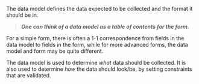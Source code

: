 The data model defines the data expected to be collected and the format it should be in.
> _**One can think of a data model as a table of contents for the form.**_

For a simple form, there is often a 1-1 correspondence from fields in the data model to fields in the form, while for more advanced
forms, the data model and form may be quite different.

The data model is used to determine _what_ data should be collected. It is also used to determine _how_ the data should look/be, by
setting constraints that are validated.